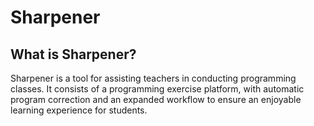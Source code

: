 # Sharpener
## What is Sharpener?
Sharpener is a tool for assisting teachers in conducting programming classes.
It consists of a programming exercise platform, with automatic program correction
and an expanded workflow to ensure an enjoyable learning experience for students.
